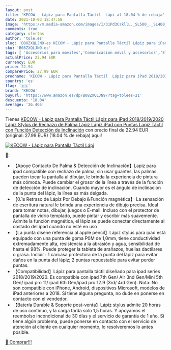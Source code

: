 ```yaml
---
layout: post
title: 'KECOW - Lápiz para Pantalla Táctil  Lápi al 18.04 % de rebaja'
date: 2021-10-03 18:47:58
image: 'https://m.media-amazon.com/images/I/31Pd3CskllL._SL500_._SL400_.jpg'
comments: true
category: ofertas
author: 'tole.es'
slug: 'B08ZXQLJN9-es KECOW - Lápiz para Pantalla Táctil Lápiz para iPad...'
sku: 'B08ZXQLJN9-es'
tags: [ 'Accesorios para móviles','Comunicación móvil y accesorios','Electrónica','Punteros para móviles','ipad','kecow', ]
actualPrice: 22.94 EUR
currency: EUR
price: 22.94
comparePrice: 27.99 EUR
prodname: 'KECOW - Lápiz para Pantalla Táctil  Lápiz para iPad 2018/2019/2020  Lápiz Stylus de Rechazo de Palma Lápiz  Lápiz iPad con Puntas  Lapiz Táctil con Función Detección de Inclinación'
country: 'es'
flag: '🇪🇸'
brand: 'KECOW'
buyurl: 'https://www.amazon.es/dp/B08ZXQLJN9/?tag=tolees-21'
descuento: '18.04'
average: '26.465'
---
```


Tienes [KECOW - Lápiz para Pantalla Táctil  Lápiz para iPad 2018/2019/2020  Lápiz Stylus de Rechazo de Palma Lápiz  Lápiz iPad con Puntas  Lapiz Táctil con Función Detección de Inclinación](https://www.amazon.es/dp/B08ZXQLJN9/?tag=tolees-21) con precio final de  22.94 EUR (original: 27.99 EUR) (18.04 %  de rebaja) aqui!

[![KECOW - Lápiz para Pantalla Táctil  Lápi](https://m.media-amazon.com/images/I/31Pd3CskllL._SL500_._SL400_.jpg)](https://www.amazon.es/dp/B08ZXQLJN9/?tag=tolees-21)

🔎:

- 【Apoye Contacto De Palma & Detección de Inclinación】Lapiz para ipad compatible con rechazo de palma, sin usar guantes, las palmas pueden tocar la pantalla al dibujar, le brinda la experiencia de pintura más cómoda. Puede cambiar el grosor de la línea a través de la función de detección de inclinación. Cuando mayor es el ángulo de inclinación de la punta del lápiz, la línea es más delgada.
- 【0.1s Retraso de Lápiz Por Debajo＆Función magnética】 La sensación de escritura natural le brinda una experiencia de dibujo precisa. Ideal para tomar notas, dibujar, juegos o E-mail. Incluso con el protector de pantalla de vidrio templado, puede pintar y escribir más suavemente. Admite la función magnética, el lápiz se puede conectar directamente al costado del ipad cuando no esté en uso
- 【La punta disene referencia al apple pencil】Lápiz stylus para ipad está equipado con una punta de goma P0M de 1,0mm, tiene conductividad extremadamente alta, resistencia a la abrasión y agua, sensibilidad de hasta el 98%. Puede proteger la tableta de arañazos, huellas dactilares o grasa. Incluir : 1 carcasa protectora de la punta del lápiz para evitar daños en la punta del lápiz; 2 puntas repuestable para evitar perder puntas.
- 【Compatibilidad】Lápiz para pantalla táctil diseñado para ipad series 2018/2019/2020. Es compatible con ipad 7th Gen/ Air 3nd Gen/Mini 5th Gen/ ipad pro 11/ ipad 6th Gen/ipad pro 12.9 (3rd/ 4rd Gen). Nota: No son compatible con iPhone, Android, dispositivos Microsoft, modelos de iPad anteriores a 2018. Si tiene alguna pregunta, no dude en ponerse en contacto con el vendedor.
- 【Batería Durable & Soporte post-venta】Lápiz stylus admite 20 horas de uso continuo, y la carga tarda solo 1,5 horas. Y apoyamos el reembolso incondicional de 30 días y el servicio de garantía de 1 año. Si tiene algún problema, puede ponerse en contacto con el servicio de atención al cliente en cualquier momento, lo resolveremos lo antes posible.

[🛒 Comprar!!!](https://www.amazon.es/dp/B08ZXQLJN9/?tag=tolees-21)
